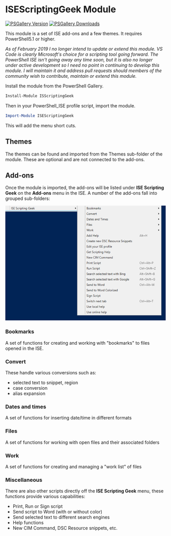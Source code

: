 # ISEScriptingGeek Module

[![PSGallery Version](https://img.shields.io/powershellgallery/v/ISEScriptingGeek.png?style=for-the-badge&logo=powershell&label=PowerShell%20Gallery)](https://www.powershellgallery.com/packages/ISEScriptingGeek/) [![PSGallery Downloads](https://img.shields.io/powershellgallery/dt/ISEScriptingGeek.png?style=for-the-badge&label=Downloads)](https://www.powershellgallery.com/packages/ISEScriptingGeek/)

This module is a set of ISE add-ons and a few themes. It requires PowerShell5.1 or higher.

_As of February 2019 I no longer intend to update or extend this module. VS Code is clearly Microsoft's choice for a scripting tool going forward. The PowerShell ISE isn't going away any time soon, but it is also no longer under active development so I need no point in continuing to develop this module. I will maintain it and address pull requests should members of the community wish to contribute, maintain or extend this module._

Install the module from the PowerShell Gallery.

```powershell
Install-Module ISScriptingGeek
```

Then in your PowerShell_ISE profile script, import the module.

```powershell
Import-Module ISEScriptingGeek
```

This will add the menu short cuts.

## Themes

The themes can be found and imported from the Themes sub-folder of the module.
These are optional and are not connected to the add-ons.

## Add-ons

Once the module is imported, the add-ons will be listed under **ISE Scripting Geek** on the **Add-ons** menu in the ISE.
A number of the add-ons fall into grouped sub-folders:

![add-ons menu](images/addons-menu.png)

### Bookmarks

A set of functions for creating and working with "bookmarks" to files opened in the ISE.

### Convert

These handle various conversions such as:

- selected text to snippet, region
- case conversion
- alias expansion

### Dates and times

A set of functions for inserting date/time in different formats

### Files

A set of functions for working with open files and their associated folders

### Work

A set of functions for creating and managing a "work list" of files

### Miscellaneous

There are also other scripts directly off the **ISE Scripting Geek** menu, these functions provide various capabilities:

- Print, Run or Sign script
- Send script to Word (with or without color)
- Send selected text to different search engines
- Help functions
- New CIM Command, DSC Resource snippets, etc.

